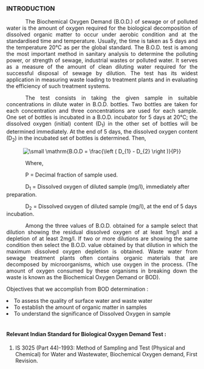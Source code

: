 ### INTRODUCTION<br>

<p style="text-indent:50px; text-align:justify;">The Biochemical Oxygen Demand (B.O.D.) of sewage or of polluted water is the amount of oxygen required for the biological decomposition of dissolved organic matter to occur under aerobic condition and at the standardised time and temperature. Usually, the time is taken as 5 days and the temperature 20&deg;C as per the global standard. The B.O.D. test is among the most important method in sanitary analysis to determine the polluting power, or strength of sewage, industrial wastes or polluted water. It serves as a measure of the amount of clean diluting water required for the successful disposal of sewage by dilution. The test has its widest application in measuring waste loading to treatment plants and in evaluating the efficiency of such treatment systems.</p>

<p style="text-indent:50px; text-align:justify;">The test consists in taking the given sample in suitable concentrations in dilute water in B.O.D. bottles. Two bottles are taken for each concentration and three concentrations are used for each sample. One set of bottles is incubated in a B.O.D. incubator for 5 days at 20&deg;C; the dissolved oxygen (initial) content (D<sub>1</sub>) in the other set of bottles will be determined immediately. At the end of 5 days, the dissolved oxygen content (D<sub>2</sub>) in the incubated set of bottles is determined. Then,</p>

<center><img src="http://latex.codecogs.com/gif.latex?\small&space;\mathrm{B.O.D&space;=&space;\frac{\left&space;(&space;D_{1}&space;-&space;D_{2}&space;\right&space;)}{P}}" title="\small \mathrm{B.O.D = \frac{\left ( D_{1} - D_{2} \right )}{P}}" /></center>

<p style="text-indent:50px;">Where,</p>

<p style="text-indent:50px;"><p style="text-indent:50px;">P = Decimal fraction of sample used.</p>

<p style="text-indent:50px;">D<sub>1</sub> = Dissolved oxygen of diluted sample (mg/l), immediately after preparation.</p>

<p style="text-indent:50px;">D<sub>2</sub> = Dissolved oxygen of diluted sample (mg/l), at the end of 5 days incubation.</p>

<p style="text-indent:50px; text-align:justify;">Among the three values of B.O.D. obtained for a sample select that dilution showing the residual dissolved oxygen of at least 1mg/l and a depletion of at least 2mg/l. If two or more dilutions are showing the same condition then select the B.O.D. value obtained by that dilution in which the maximum dissolved oxygen depletion is obtained. Waste water from sewage treatment plants often contains organic materials that are decomposed by microorganisms, which use oxygen in the process. (The amount of oxygen consumed by these organisms in breaking down the waste is known as the Biochemical Oxygen Demand or BOD).</p>

Objectives that we accomplish from BOD determination :
<li>To assess the quality of surface water and waste water</li>
<li>To establish the amount of organic matter in samples</li>
<li>To understand the significance of Dissolved Oxygen in sample</li><br>

#### Relevant Indian Standard for Biological Oxygen Demand Test :
1. IS 3025 (Part 44)-1993: Method of Sampling and Test (Physical and Chemical) for Water and Wastewater, Biochemical Oxygen demand, First Revision.
